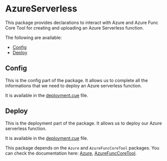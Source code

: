 # AzureServerless

This package provides declarations to interact with Azure and Azure Func Core Tool for creating and uploading an Azure Serverless function.

The following are available:
- [Config](#config)
- [Deploy](#deploy) 


## Config

This is the config part of the package. It allows us to complete all the informations that we need to deploy an Azure serverless function.

It is available in the [deployment.cue](./deployment.cue) file.

## Deploy

This is the deployment part of the package. It allows us to deploy our Azure serverless function.

It is available in the [deployment.cue](./deployment.cue) file.

This package depends on the `Azure` and `AzureFuncCoreTool` packages. You can check the documentation here: [Azure](./azure/README.md), [AzureFuncCoreTool](./azureFuncCoreTool/README.md).